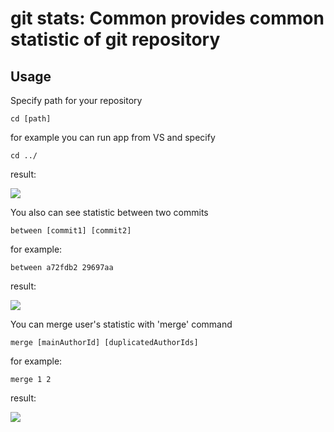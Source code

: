 # git stats: Common provides common statistic of git repository

## Usage

Specify path for your repository

	cd [path]

for example you can run app from VS and specify

	cd ../

result:

![](http://content.screencast.com/users/JFFby/folders/Snagit/media/f0bb672b-9479-41c0-829a-9486c6b5073b/11.20.2016-13.45.png)

You also can see statistic between two commits

	between [commit1] [commit2]

for example:

	between a72fdb2 29697aa

result:

![](http://content.screencast.com/users/JFFby/folders/Snagit/media/91eabc15-be18-4cb6-911e-810cee36e259/11.27.2016-14.24.png)

You can merge user's statistic with 'merge' command

	merge [mainAuthorId] [duplicatedAuthorIds]

for example:
	
	merge 1 2

result:

![](http://content.screencast.com/users/JFFby/folders/Snagit/media/e3333bb2-c3b1-45c2-b9b9-47712ca3f748/11.27.2016-15.46.png)